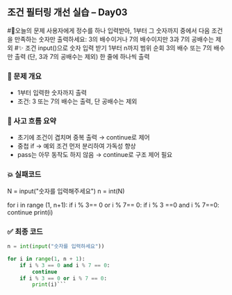 ## 조건 필터링 개선 실습 – Day03

#🚀오늘의 문제
사용자에게 정수를 하나 입력받아,
1부터 그 숫자까지 중에서 다음 조건을 만족하는 숫자만 출력하세요:
3의 배수이거나 7의 배수이지만
3과 7의 공배수는 제외
#✨ 조건
input()으로 숫자 입력 받기
1부터 n까지 범위 순회
3의 배수 또는 7의 배수만 출력 (단, 3과 7의 공배수는 제외)
한 줄에 하나씩 출력

### 🎯 문제 개요
- 1부터 입력한 숫자까지 출력
- 조건: 3 또는 7의 배수는 출력, 단 공배수는 제외

### 🧠 사고 흐름 요약
- 초기에 조건이 겹치며 중복 출력 → continue로 제어
- 중첩 if → 예외 조건 먼저 분리하여 가독성 향상
- pass는 아무 동작도 하지 않음 → continue로 구조 제어 필요

### 💥 실패코드

N = input("숫자를 입력해주세요")
n = int(N)

for i in range (1, n+1):
    if  i % 3== 0 or i % 7== 0:
        if i % 3 ==0 and i % 7==0:
            continue
        print(i)


### ✅ 최종 코드
```python
n = int(input("숫자를 입력하세요"))

for i in range(1, n + 1):
    if i % 3 == 0 and i % 7 == 0:
        continue
    if i % 3 == 0 or i % 7 == 0:
        print(i)```
